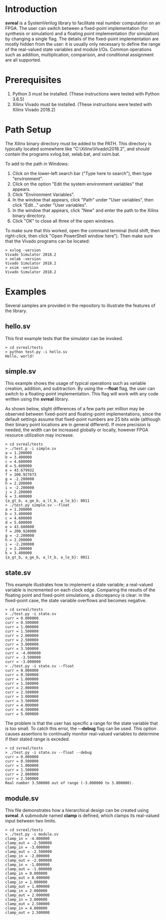 # Introduction

**svreal** is a SystemVerilog library to facilitate real number computation on an FPGA.  The user can switch between a fixed-point implementation (for synthesis or simulation) and a floating point implementation (for simulation) by changing a single flag.  The details of the fixed-point implementation are mostly hidden from the user: it is usually only necessary to define the range of the real-valued state variables and module I/Os.  Common operations such as addition, multiplication, comparison, and conditional assignment are all supported.

# Prerequisites

1. Python 3 must be installed.  (These instructions were tested with Python 3.6.5)
2. Xilinx Vivado must be installed.  (These instructions were tested with Xilinx Vivado 2018.2)

# Path Setup

The Xilinx binary directory must be added to the PATH.  This directory is typically located somewhere like "C:\Xilinx\Vivado\2018.2", and should contain the programs xvlog.bat, xelab.bat, and xsim.bat.

To add to the path in Windows:

1. Click on the lower-left search bar ("Type here to search"), then type "environment".
2. Click on the option "Edit the system environment variables" that appears.  
3. Click "Environment Variables".
4. In the window that appears, click "Path" under "User variables", then click "Edit..." under "User variables".
5. In the window that appears, click "New" and enter the path to the Xilinx binary directory.
6. Click "OK" to close all three of the open windows.

To make sure that this worked, open the command terminal (hold shift, then right-click, then click "Open PowerShell window here").  Then make sure that the Vivado programs can be located:

```shell
> xvlog -version
Vivado Simulator 2018.2
> xelab -version
Vivado Simulator 2018.2
> xsim -version
Vivado Simulator 2018.2 
```

# Examples

Several samples are provided in the repository to illustrate the features of the library.

## hello.sv

This first example tests that the simulator can be invoked.

```shell
> cd svreal/tests
> python test.py -i hello.sv
Hello, world!
```

## simple.sv

This example shows the usage of typical operations such as variable creation, addition, and subtraction.  By using the **--float** flag, the user can switch to a floating-point implementation.  This flag will work with any code written using the **svreal** library.

As shown below, slight differences of a few parts per million may be observed between fixed-point and floating-point implementations, since the default settings assume that fixed-point numbers are 25 bits wide (although their binary point locations are in general different).  If more precision is needed, the width can be increased globally or locally, however FPGA resource utilization may increase.

```shell
> cd svreal/tests
> ./test.p -i simple.sv
a = 1.200000
b = 3.400000
c = 4.600000
d = 5.600000
e = 43.679932
f = 200.927673
g = -2.200000
h = 2.200000
i = -2.200000
j = 2.200000
k = 3.400000
{a_gt_b, a_ge_b, a_lt_b, a_le_b}: 0011
> ./test.py simple.sv --float
a = 1.200000
b = 3.400000
c = 4.600000
d = 5.600000
e = 43.680000
f = 200.928000
g = -2.200000
h = 2.200000
i = -2.200000
j = 2.200000
k = 3.400000
{a_gt_b, a_ge_b, a_lt_b, a_le_b}: 0011
```

## state.sv

This example illustrates how to implement a state variable; a real-valued variable is incremented on each clock edge.  Comparing the results of the floating point and fixed-point simulations, a discrepancy is clear: in the fixed-point case, the state variable overflows and becomes negative.

```shell
> cd svreal/tests
> ./test.py -i state.sv
curr = 0.000000
curr = 0.500000
curr = 1.000000
curr = 1.500000
curr = 2.000000
curr = 2.500000
curr = 3.000000
curr = 3.500000
curr = -4.000000
curr = -3.500000
curr = -3.000000
> ./test.py -i state.sv --float
curr = 0.000000
curr = 0.500000
curr = 1.000000
curr = 1.500000
curr = 2.000000
curr = 2.500000
curr = 3.000000
curr = 3.500000
curr = 4.000000
curr = 4.500000
curr = 5.000000
```

The problem is that the user has specific a range for the state variable that is too small.  To catch this error, the **--debug** flag can be used.  This option causes assertions to continually monitor real-valued variables to determine if their stated range is exceded.

```shell
> cd svreal/tests
> ./test.py -i state.sv --float --debug
curr = 0.000000
curr = 0.500000
curr = 1.000000
curr = 1.500000
curr = 2.000000
curr = 2.500000
Real number 3.500000 out of range (-3.000000 to 3.000000).
```

## module.sv

This file demonstrates how a hierarchical design can be created using **svreal**.  A submodule named **clamp** is defined, which clamps its real-valued input between two limits.

```shell
> cd svreal/tests
> ./test.py -i module.sv
clamp_in = -4.000000
clamp_out = -2.500000
clamp_in = -3.000000
clamp_out = -2.500000
clamp_in = -2.000000
clamp_out = -2.000000
clamp_in = -1.000000
clamp_out = -1.000000
clamp_in = 0.000000
clamp_out = 0.000000
clamp_in = 1.000000
clamp_out = 1.000000
clamp_in = 2.000000
clamp_out = 2.000000
clamp_in = 3.000000
clamp_out = 2.500000
clamp_in = 4.000000
clamp_out = 2.500000
```
